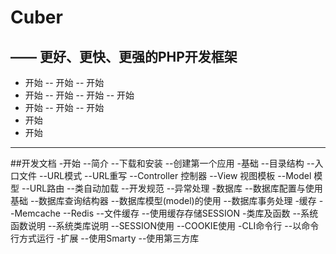 # Cuber
—— 更好、更快、更强的PHP开发框架
---

- 开始
-- 开始
-- 开始
- 开始
-- 开始
-- 开始
-- 开始
- 开始
-- 开始
-- 开始
- 开始
- 开始


---
##开发文档
-开始
--简介
--下载和安装
--创建第一个应用
-基础
--目录结构
--入口文件
--URL模式
--URL重写
--Controller 控制器
--View 视图模板
--Model 模型
--URL路由
--类自动加载
--开发规范
--异常处理
-数据库
--数据库配置与使用基础
--数据库查询结构器
--数据库模型(model)的使用
--数据库事务处理
-缓存
--Memcache
--Redis
--文件缓存
--使用缓存存储SESSION
-类库及函数
--系统函数说明
--系统类库说明
--SESSION使用
--COOKIE使用
-CLI命令行
--以命令行方式运行
-扩展
--使用Smarty
--使用第三方库
